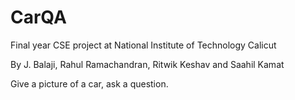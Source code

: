 # CarQA


Final year CSE project at National Institute of Technology Calicut

By J. Balaji, Rahul Ramachandran, Ritwik Keshav and Saahil Kamat


Give a picture of a car, ask a question.
